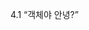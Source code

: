 4.1
“객체야 안녕?”
<!DOCTYPE html>
<script>
let user = {};
user.name="John";
user.surname="Smith";
user.name="Pete";
delet user.name;
</script>
